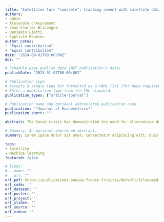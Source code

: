 ```yaml
---
title: "Satellites turn “concrete”: tracking cement with satellite data and neural networks"
authors:
- admin
- Alexandre d'Aspremont
- Jean-Charles Bricongne
- Benjamin Lietti
- Baptiste Meunier
author_notes:
- "Equal contribution"
- "Equal contribution"
date: "2024-09-01T00:00:00Z"
doi: ""

# Schedule page publish date (NOT publication's date).
publishDate: "2023-01-01T00:00:00Z"

# Publication type.
# Accepts a single type but formatted as a YAML list (for Hugo requirements).
# Enter a publication type from the CSL standard.
publication_types: ["article-journal"]

# Publication name and optional abbreviated publication name.
publication: "*Journal of Econometrics*"
publication_short: ""

abstract: The Covid crisis has demonstrated the need for alternative data, in real-time and with global coverage. This paper exploits daily infrared images from satellites to track economic activity in advanced and emerging countries. We first develop a framework to read, clean and exploit satellite images. We construct an algorithm based on the laws of physics and machine learning to detect the heat produced by cement plants in activity. This allows to monitor in real-time if a cement plant is functioning. Using this information on more than 500 plants, we construct a satellite-based index tracking activity. Using this satellite index outperforms benchmark models and alternative indicators for nowcasting the activity in the cement industry and in the construction sector. Exploring the granularity of daily and plant-level data, using neural networks yields significantly more accurate predictions. Overall, combining satellite images and machine learning allows to track industrial activity accurately.

# Summary. An optional shortened abstract.
summary: Lorem ipsum dolor sit amet, consectetur adipiscing elit. Duis posuere tellus ac convallis placerat. Proin tincidunt magna sed ex sollicitudin condimentum.

tags:
- Satellite
- Machine learning
featured: false

# links:
# - name: ""
#   url: ""
url_pdf: https://publications.banque-france.fr/sites/default/files/medias/documents/wp916_0.pdf
url_code: ''
url_dataset: ''
url_poster: ''
url_project: ''
url_slides: ''
url_source: ''
url_video: ''
---
```

